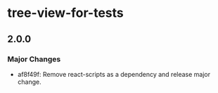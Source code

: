 # tree-view-for-tests

## 2.0.0

### Major Changes

- af8f49f: Remove react-scripts as a dependency and release major change.
